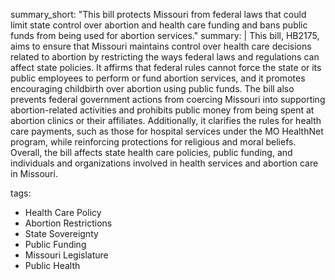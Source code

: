 summary_short: "This bill protects Missouri from federal laws that could limit state control over abortion and health care funding and bans public funds from being used for abortion services."
summary: |
  This bill, HB2175, aims to ensure that Missouri maintains control over health care decisions related to abortion by restricting the ways federal laws and regulations can affect state policies. It affirms that federal rules cannot force the state or its public employees to perform or fund abortion services, and it promotes encouraging childbirth over abortion using public funds. The bill also prevents federal government actions from coercing Missouri into supporting abortion-related activities and prohibits public money from being spent at abortion clinics or their affiliates. Additionally, it clarifies the rules for health care payments, such as those for hospital services under the MO HealthNet program, while reinforcing protections for religious and moral beliefs. Overall, the bill affects state health care policies, public funding, and individuals and organizations involved in health services and abortion care in Missouri.

tags:
  - Health Care Policy
  - Abortion Restrictions
  - State Sovereignty
  - Public Funding
  - Missouri Legislature
  - Public Health
